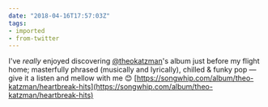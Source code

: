 ```yaml
---
date: "2018-04-16T17:57:03Z"
tags:
- imported
- from-twitter
---
```

I've *really* enjoyed discovering [@theokatzman](/twitter/#/theokatzman)'s album just before my flight home; masterfully phrased \(musically and lyrically\), chilled &amp; funky pop — give it a listen and mellow with me 😊 [https://songwhip.com/album/theo-katzman/heartbreak-hits](https://songwhip.com/album/theo-katzman/heartbreak-hits)

